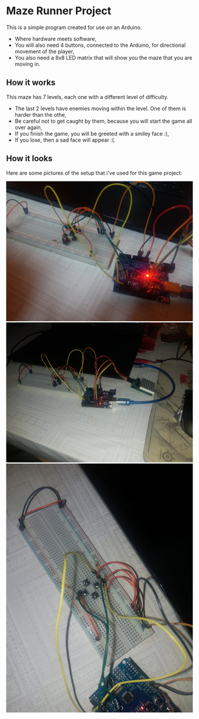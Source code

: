 # Maze Runner Project

This is a simple program created for use on an Arduino.
* Where hardware meets software,
* You will also need 4 buttons, connected to the Arduino, for directional movement of the player,
* You also need a 8x8 LED matrix that will show you the maze that you are moving in.

## How it works

This maze has 7 levels, each one with a different level of difficulty.
* The last 2 levels have enemies moving within the level. One of them is harder than the othe,
* Be careful not to get caught by them, because you will start the game all over again,
* If you finish the game, you will be greeted with a smiley face :), 
* If you lose, then a sad face will appear :(.

## How it looks

Here are some pictures of the setup that i've used for this game project:

![alt text](https://github.com/andrei-voia/maze_runner_project/blob/master/real%20pics/1074a26a-ee0b-4999-9c10-248ca5579516.jpg "maze")
![alt text](https://github.com/andrei-voia/maze_runner_project/blob/master/real%20pics/1f09e60a-35e2-4669-8576-9c863afc7f1e.jpg "maze")
![alt text](https://github.com/andrei-voia/maze_runner_project/blob/master/real%20pics/3ecc5066-868b-4447-91ce-8f5cced7458f.jpg "maze")
